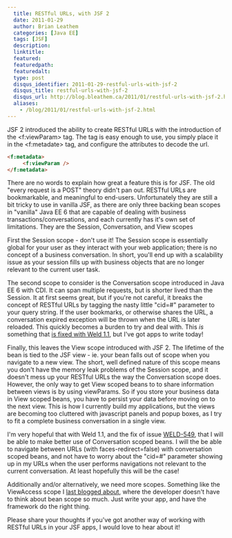 ```yaml
---
  title: RESTful URLs, with JSF 2
  date: 2011-01-29
  author: Brian Leathem
  categories: [Java EE]
  tags: [JSF]
  description:
  linktitle:
  featured:
  featuredpath:
  featuredalt:
  type: post
  disqus_identifier: 2011-01-29-restful-urls-with-jsf-2
  disqus_title: restful-urls-with-jsf-2
  disqus_url: http://blog.bleathem.ca/2011/01/restful-urls-with-jsf-2.html
  aliases:
    - /blog/2011/01/restful-urls-with-jsf-2.html
---
```


JSF 2 introduced the ability to create RESTful URLs with the introduction of the &lt;f:viewParam&gt; tag.  The tag is easy enough to use, you simply place it in the &lt;f:metadate&gt; tag, and configure the attributes to decode the url.

```html
<f:metadata>
     <f:viewParam />
</f:metadata>
```

There are no words to explain how great a feature this is for JSF.  The old "every request is a POST" theory didn't pan out.  RESTful URLs are bookmarkable, and meaningful to end-users. Unfortunately they are still a bit tricky to use in vanilla JSF, as there are only three backing bean scopes in "vanilla" Java EE 6 that are capable of dealing with business transactions/conversations, and each currently has it's own set of limitations.  They are the Session, Conversation, and View scopes

First the Session scope - don't use it!  The Session scope is essentially global for your user as they interact with your web application; there is no concept of a business conversation.  In short, you'll end up with a scalability issue as your session fills up with business objects that are no longer relevant to the current user task.

The second scope to consider is the Conversation scope introduced in Java EE 6 with CDI.  It can span multiple requests, but is shorter lived than the Session.  It at first seems great, but if you're not careful, it breaks the concept of RESTful URLs by tagging the nasty little "cid=#" parameter to your query string.  If the user bookmarks, or otherwise shares the URL, a conversation expired exception will be thrown when the URL is later reloaded.  This quickly becomes a burden to try and deal with.  This *is* something that <a href="https://issues.jboss.org/browse/WELD-549">is fixed with Weld 1.1</a>, but I've got apps to write today!

Finally, this leaves the View scope introduced with JSF 2.  The lifetime of the bean is tied to the JSF view - ie. your bean falls out of scope when you navigate to a new view.  The short, well defined nature of this scope means you don't have the memory leak problems of the Session scope, and it doesn't mess up your RESTful URLs the way the Conversation scope does.  However, the only way to get View scoped beans to to share information between views is by using viewParams.  So if you store your business data in View scoped beans, you have to persist your data before moving on to the next view.  This is how I currently build my applications, but the views are becoming too cluttered with javascript panels and popup boxes, as I try to fit a complete business conversation in a single view.

I'm very hopeful that with Weld 1.1, and the fix of issue <a href="https://issues.jboss.org/browse/WELD-549">WELD-549</a>, that I will be able to make better use of Conversation scoped beans.  I will the be able to navigate between URLs (with faces-redirect=false) with conversation scoped beans, and not have to worry about the "cid=#" parameter showing up in my URLs when the user performs navigations not relevant to the current conversation.  At least hopefully this will be the case!

Additionally and/or alternatively, we need more scopes.  Something like the ViewAccess scope I <a href="http://blog.bleathem.ca/2010/12/viewaccessscope-why-its-useful.html">last blogged about</a>, where the developer doesn't have to think about bean scope so much.  Just write your app, and have the framework do the right thing.

Please share your thoughts if you've got another way of working with RESTful URLs in your JSF apps, I would love to hear about it!

